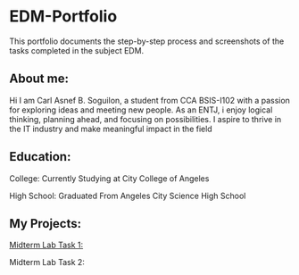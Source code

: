 # EDM-Portfolio
This portfolio documents the step-by-step process and screenshots of the tasks completed in the subject EDM.

## About me:
Hi I am Carl Asnef B. Soguilon, a student from CCA BSIS-I102 with a passion for exploring ideas and meeting new people. As an ENTJ, i enjoy logical thinking, planning ahead, and focusing on possibilities. I aspire to thrive in the IT industry and make meaningful impact in the field
## Education:
College: Currently Studying at City College of Angeles

High School: Graduated From Angeles City Science High School

## My Projects:
[Midterm Lab Task 1:](Midterm%20Task%201%20/README.md)

Midterm Lab Task 2:
